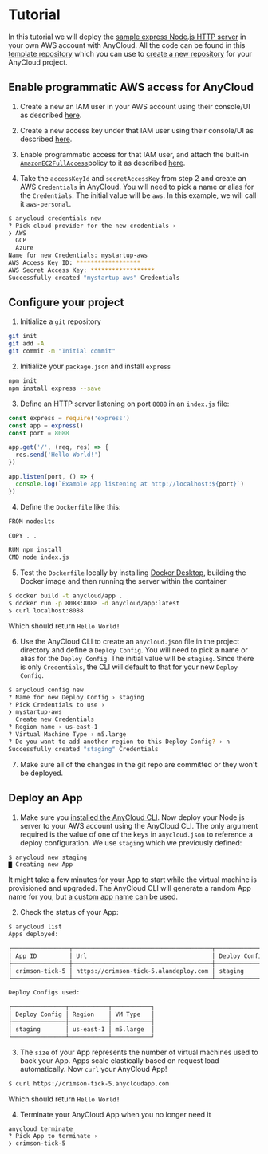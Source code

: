 # Tutorial

In this tutorial we will deploy the [sample express Node.js HTTP server](https://expressjs.com/en/starter/hello-world.html) in your own AWS account with AnyCloud. All the code can be found in this [template repository](https://github.com/alantech/hello-anycloud) which you can use to [create a new repository](https://docs.github.com/en/github/creating-cloning-and-archiving-repositories/creating-a-repository-from-a-template) for your AnyCloud project.

## Enable programmatic AWS access for AnyCloud

1) Create a new an IAM user in your AWS account using their console/UI as described [here](https://docs.aws.amazon.com/IAM/latest/UserGuide/id_users_create.html#id_users_create_console).

2) Create a new access key under that IAM user using their console/UI as described [here](https://docs.aws.amazon.com/IAM/latest/UserGuide/id_credentials_access-keys.html#Using_CreateAccessKey).

3) Enable programmatic access for that IAM user, and attach the built-in [`AmazonEC2FullAccess`](https://console.aws.amazon.com/iam/home#/policies/arn%3Aaws%3Aiam%3A%3Aaws%3Apolicy%2FAmazonEC2FullAccess)policy to it as described [here](https://docs.aws.amazon.com/IAM/latest/UserGuide/access_policies_manage-attach-detach.html#add-policies-console).

4) Take the `accessKeyId` and `secretAccessKey` from step 2 and create an AWS `Credentials` in AnyCloud. You will need to pick a name or alias for the `Credentials`. The initial value will be `aws`. In this example, we will call it `aws-personal`.

```bash
$ anycloud credentials new
? Pick cloud provider for the new credentials ›
❯ AWS
  GCP
  Azure
Name for new Credentials: mystartup-aws
AWS Access Key ID: ******************
AWS Secret Access Key: ******************
Successfully created "mystartup-aws" Credentials
```

## Configure your project

1) Initialize a `git` repository

```bash
git init
git add -A
git commit -m "Initial commit"
```

2) Initialize your `package.json` and install `express`

```bash
npm init
npm install express --save
```

3) Define an HTTP server listening on port `8088` in an `index.js` file:

```javascript
const express = require('express')
const app = express()
const port = 8088

app.get('/', (req, res) => {
  res.send('Hello World!')
})

app.listen(port, () => {
  console.log(`Example app listening at http://localhost:${port}`)
})
```

4) Define the `Dockerfile` like this: 

```bash
FROM node:lts

COPY . .

RUN npm install
CMD node index.js
```

5) Test the `Dockerfile` locally by installing [Docker Desktop](https://www.docker.com/products/docker-desktop), building the Docker image and then running the server within the container

```bash
$ docker build -t anycloud/app .
$ docker run -p 8088:8088 -d anycloud/app:latest
$ curl localhost:8088
```

Which should return `Hello World!`

6) Use the AnyCloud CLI to create an `anycloud.json` file in the project directory and define a `Deploy Config`. You will need to pick a name or alias for the `Deploy Config`. The initial value will be `staging`. Since there is only `Credentials`, the CLI will default to that for your new `Deploy Config`.

```bash
$ anycloud config new
? Name for new Deploy Config › staging
? Pick Credentials to use ›
❯ mystartup-aws
  Create new Credentials
? Region name › us-east-1
? Virtual Machine Type › m5.large
? Do you want to add another region to this Deploy Config? › n
Successfully created "staging" Credentials
```

7) Make sure all of the changes in the git repo are committed or they won't be deployed.

## Deploy an App

1) Make sure you [installed the AnyCloud CLI](about.md#cli-installation). Now deploy your Node.js server to your AWS account using the AnyCloud CLI. The only argument required is the value of one of the keys in `anycloud.json` to reference a deploy configuration. We use `staging` which we previously defined:

```bash
$ anycloud new staging
▇ Creating new App
```

It might take a few minutes for your App to start while the virtual machine is provisioned and upgraded. The AnyCloud CLI will generate a random App name for you, but [a custom app name can be used](how-to/custom-app.md).

2) Check the status of your App:

```bash
$ anycloud list
Apps deployed:

┌────────────────┬───────────────────────────────────────┬───────────────┬──────┬────────┐
│ App ID         │ Url                                   │ Deploy Config │ Size │ Status │
├────────────────┼───────────────────────────────────────┼───────────────┼──────┼────────┤
│ crimson-tick-5 │ https://crimson-tick-5.alandeploy.com │ staging       │ 1    │ up     │
└────────────────┴───────────────────────────────────────┴───────────────┴──────┴────────┘

Deploy Configs used:

┌───────────────┬───────────┬───────────┐
│ Deploy Config │ Region    │ VM Type   │
├───────────────┼───────────┼───────────┤
│ staging       │ us-east-1 │ m5.large  │
└───────────────┴───────────┴───────────┘

```

3) The `size` of your App represents the number of virtual machines used to back your App. Apps scale elastically based on request load automatically. Now `curl` your AnyCloud App!

```bash
$ curl https://crimson-tick-5.anycloudapp.com
```

Which should return `Hello World!`

4) Terminate your AnyCloud App when you no longer need it

```bash
anycloud terminate
? Pick App to terminate ›
❯ crimson-tick-5
```
